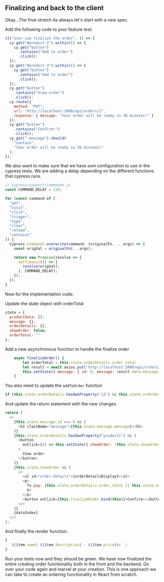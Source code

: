 ## Finalizing and back to the client

Okay...The final stretch
As always let's start with a new spec.

Add the following code to your feature test:

```js
it("user can finalize the order", () => {
  cy.get("#product-2").within(() => {
    cy.get("button")
      .contains("Add to order")
      .click();
  });
  cy.get("#product-3").within(() => {
    cy.get("button")
      .contains("Add to order")
      .click();
  });
  cy.get("button")
    .contains("View order")
    .click();
  cy.route({
    method: "PUT",
    url: "http://localhost:3000/api/orders/1",
    response: { message: "Your order will be ready in 30 minutes!" }
  });
  cy.get("button")
    .contains("Confirm!")
    .click();
  cy.get(".message").should(
    "contain",
    "Your order will be ready in 30 minutes!"
  );
});
```

We also want to make sure that we have som configuration to use in the cypress tests. We are adding a delay depending on the different functions that cypress runs.
```js
// cypress/support/commands.js
const COMMAND_DELAY = 150;

for (const command of [
  "get",
  "visit",
  "click",
  "trigger",
  "type",
  "clear",
  "reload",
  "contains"
]) {
  Cypress.Commands.overwrite(command, (originalFn, ...args) => {
    const origVal = originalFn(...args);

    return new Promise(resolve => {
      setTimeout(() => {
        resolve(origVal);
      }, COMMAND_DELAY);
    });
  });
}
```

Now for the implementation code:

Update the state object with orderTotal

```js
state = {
  productData: [],
  message: {},
  orderDetails: {},
  showOrder: false,
  orderTotal: ""
};
```

Add a new asynchronous function to handle the finalize order

```js
	async finalizeOrder() {
		let orderTotal = this.state.orderDetails.order_total
		let result = await axios.put(`http://localhost:3000/api/orders/${this.state.orderDetails.id}`, { activity: 'finalize' })
		this.setState({ message: { id: 0, message: result.data.message }, orderTotal: orderTotal,   orderDetails: {}})
	}
```

You also need to update the `addToOrder` function

```js
if (this.state.orderDetails.hasOwnProperty('id') && this.state.orderDetails.finalized === false)
```

And update the return statement with the new changes.

```js
return (
  <>
    {this.state.message.id === 0 && (
      <h2 className="message">{this.state.message.message}</h2>
    )}
    {this.state.orderDetails.hasOwnProperty("products") && (
      <button
        onClick={() => this.setState({ showOrder: !this.state.showOrder })}
      >
        View order
      </button>
    )}
    {this.state.showOrder && (
      <>
        <ul id="order-details">{orderDetailsDisplay}</ul>
        <p>
          To pay: {this.state.orderDetails.order_total || this.state.orderTotal}{" "}
          kr
        </p>
        <button onClick={this.finalizeOrder.bind(this)}>Confirm!</button>
      </>
    )}
    {dataIndex}
  </>
);
```

And finally the render function:

```js
{
  `${item.name} ${item.description} - ${item.price}kr `;
}
```

Run your tests now and they should be green. We have now finalized the entire creating order functionality both in the front and the backend. Go over your code again and marvel at your creation. This is one approach we can take to create an ordering functionality in React from scratch. 